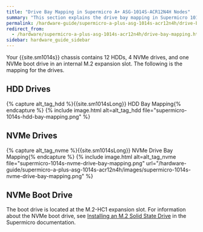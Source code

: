 ```yaml
---
title: "Drive Bay Mapping in Supermicro A+ ASG-1014S-ACR12N4H Nodes"
summary: "This section explains the drive bay mapping in Supermicro 1014S nodes."
permalink: /hardware-guide/supermicro-a-plus-asg-1014s-acr12n4h/drive-bay-mapping.html
redirect_from:
  - /hardware/supermicro-a-plus-asg-1014s-acr12n4h/drive-bay-mapping.html
sidebar: hardware_guide_sidebar
---
```


Your {{site.sm1014s}} chassis contains 12 HDDs, 4 NVMe drives, and one NVMe boot drive in an internal M.2 expansion slot. The following is the mapping for the drives.

## HDD Drives
{% capture alt_tag_hdd %}{{site.sm1014sLong}} HDD Bay Mapping{% endcapture %}
{% include image.html alt=alt_tag_hdd file="supermicro-1014s-hdd-bay-mapping.png" %}


## NVMe Drives
{% capture alt_tag_nvme %}{{site.sm1014sLong}} NVMe Drive Bay Mapping{% endcapture %}
{% include image.html alt=alt_tag_nvme file="supermicro-1014s-nvme-drive-bay-mapping.png" url="/hardware-guide/supermicro-a-plus-asg-1014s-acr12n4h/images/supermicro-1014s-nvme-drive-bay-mapping.png" %}


## NVMe Boot Drive
The boot drive is located at the M.2-HC1 expansion slot. For information about the NVMe boot drive, see [Installing an M.2 Solid State Drive](https://www.supermicro.com/manuals/superserver/1U/MNL-2436.pdf#page=44) in the Supermicro documentation.
